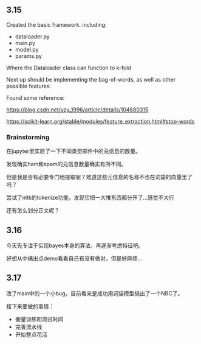 ## 3.15
Created the basic framework. including:
- dataloader.py
- main.py
- model.py
- params.py

Where the Dataloader class can function to k-fold

Next up should be implementing the bag-of-words, as well as other possible features.

Found some reference:

https://blog.csdn.net/yzy_1996/article/details/104680315

https://scikit-learn.org/stable/modules/feature_extraction.html#stop-words

### Brainstorming

在jupyter里实验了一下不同类型邮件中的元信息的数量。

发现确实ham和spam的元信息数量确实有所不同。

但是我是否有必要专门地提取呢？难道这些元信息的名称不也在词袋的向量里了吗？

尝试了nltk的tokenize功能，发现它把一大堆东西都分开了...感觉不大行

还有怎么划分正文呢？

## 3.16

今天先专注于实现bayes本身的算法，再逐渐考虑特征吧。

好想从中搞出点demo看看自己有没有做对，但是好麻烦...

## 3.17
改了main中的一个小bug，目前看来是成功用词袋模型搞出了一个NBC了。

接下来要做的事情：
- 衡量训练和测试时间
- 完善流水线
- 开始整点花活